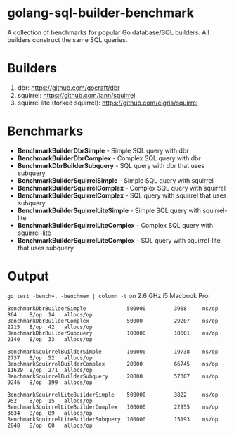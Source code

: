 golang-sql-builder-benchmark
====================

A collection of benchmarks for popular Go database/SQL builders. All builders construct the same SQL queries.

# Builders

1. dbr: https://github.com/gocraft/dbr
2. squirrel: https://github.com/lann/squirrel
3. squirrel lite (forked squirrel): https://github.com/elgris/squirrel

# Benchmarks

* **BenchmarkBuilderDbrSimple** - Simple SQL query with dbr
* **BenchmarkBuilderDbrComplex** - Complex SQL query with dbr
* **BenchmarkDbrBuilderSubquery** - SQL query with dbr that uses subquery
* **BenchmarkBuilderSquirrelSimple** - Simple SQL query with squirrel
* **BenchmarkBuilderSquirrelComplex** - Complex SQL query with squirrel
* **BenchmarkBuilderSquirrelComplex** - SQL query with squirrel that uses subquery
* **BenchmarkBuilderSquirrelLiteSimple** - Simple SQL query with squirrel-lite
* **BenchmarkBuilderSquirrelLiteComplex** - Complex SQL query with squirrel-lite
* **BenchmarkBuilderSquirrelLiteComplex** - SQL query with squirrel-lite that uses subquery

# Output

`go test -bench=. -benchmem | column -t` on 2.6 GHz i5 Macbook Pro:

```
BenchmarkDbrBuilderSimple             500000         3968     ns/op  864    B/op  14   allocs/op
BenchmarkDbrBuilderComplex            50000          29207    ns/op  2215   B/op  42   allocs/op
BenchmarkDbrBuilderSubquery           100000         10601    ns/op  2140   B/op  33   allocs/op

BenchmarkSquirrelBuilderSimple        100000         19738    ns/op  2737   B/op  52   allocs/op
BenchmarkSquirrelBuilderComplex       20000          66745    ns/op  11629  B/op  271  allocs/op
BenchmarkSquirrelBuilderSubquery      20000          57307    ns/op  9246   B/op  199  allocs/op

BenchmarkSquirrelLiteBuilderSimple    500000         3822     ns/op  952    B/op  15   allocs/op
BenchmarkSquirrelLiteBuilderComplex   100000         22955    ns/op  3634   B/op  89   allocs/op
BenchmarkSquirrelLiteBuilderSubquery  100000         15193    ns/op  2848   B/op  60   allocs/op
```
